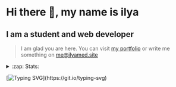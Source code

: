 # Hi there 👋, my name is ilya
## I am a student and web developer
<!-- ![I am a student and web developer](https://i.pinimg.com/originals/b9/ba/44/b9ba446cca2bb06ff1a8d49fd46581ed.jpg) -->

>I am glad you are here. You can visit [my portfolio](https://ilyamed.site/) or write me something on me@ilyamed.site 

<!-- - 🔭 I’m currently working on some pet projects
- 🤔 I’m looking for help with design...
- 🥅 2022 Goals: Find a job
- 💬 Ask me about my favourite movies 
 -->
 
<details>
  <summary>:zap: Stats:</summary>
<p><!-- https://github.com/anmol098/waka-readme-stats -->
  
![Profile Views](https://komarev.com/ghpvc/?username=Terro216&color=blueviolet)

<!--START_SECTION:waka-->
![Code Time](http://img.shields.io/badge/Code%20Time-567%20hrs%2042%20mins-blue)

![Lines of code](https://img.shields.io/badge/From%20Hello%20World%20I%27ve%20Written-160%20Thousand%20lines%20of%20code-blue)

**🐱 My GitHub Data** 

> 🏆 512 Contributions in the Year 2022
 > 
> 📦 128.6 kB Used in GitHub's Storage 
 > 
> 💼 Opted to Hire
 > 
> 📜 18 Public Repositories 
 > 
> 🔑 3 Private Repositories  
 > 
**I'm a Night 🦉** 

```text
🌞 Morning    31 commits     █░░░░░░░░░░░░░░░░░░░░░░░░   6.02% 
🌆 Daytime    93 commits     ████░░░░░░░░░░░░░░░░░░░░░   18.06% 
🌃 Evening    215 commits    ██████████░░░░░░░░░░░░░░░   41.75% 
🌙 Night      176 commits    ████████░░░░░░░░░░░░░░░░░   34.17%

```


📊 **This Week I Spent My Time On** 

```text
⌚︎ Time Zone: Europe/Moscow

💬 Programming Languages: 
JavaScript               15 hrs 14 mins      █████████████░░░░░░░░░░░░   53.19% 
SCSS                     8 hrs 10 mins       ███████░░░░░░░░░░░░░░░░░░   28.5% 
Pug                      2 hrs 57 mins       ██░░░░░░░░░░░░░░░░░░░░░░░   10.32% 
C++                      1 hr 38 mins        █░░░░░░░░░░░░░░░░░░░░░░░░   5.73% 
JSON                     24 mins             ░░░░░░░░░░░░░░░░░░░░░░░░░   1.4%

🔥 Editors: 
VS Code                  26 hrs 59 mins      ███████████████████████░░   94.14% 
CLion                    1 hr 40 mins        █░░░░░░░░░░░░░░░░░░░░░░░░   5.86%

```


 Last Updated on 17/10/2022 19:14:06 UTC
<!--END_SECTION:waka-->
  
![GitHub stats](https://github-readme-stats.vercel.app/api?username=Terro216&show_icons=true&theme=darcula)  
</p>
</details>

[![Typing SVG](https://readme-typing-svg.herokuapp.com?color=%23204829&duration=7000&lines=Wake+up%2C+Neo...)](https://git.io/typing-svg)
